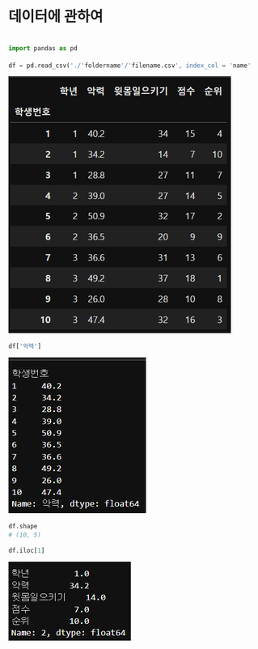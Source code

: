 # 데이터에 관하여

```python

import pandas as pd

df = pd.read_csv('./'foldername'/'filename.csv', index_col = 'name'
```

![Alt text](image.png)

```python
df['악력']
```

![Alt text](image-1.png)

```python
df.shape
# (10, 5)
```

```python
df.iloc[1]

```
![Alt text](image-2.png)

